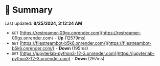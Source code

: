 # 📖 Summary
Last updated: **8/25/2024, 3:12:24 AM**

- `GET` [https://restreamer-09gx.onrender.com](https://restreamer-09gx.onrender.com) - **Up** (12579ms)
- `GET` [https://filestreambot-b5k6.onrender.com/](https://filestreambot-b5k6.onrender.com/) - **Down** (195ms)
- `GET` [https://jupyterlab-python3-12-3.onrender.com](https://jupyterlab-python3-12-3.onrender.com) - **Down** (297ms)
